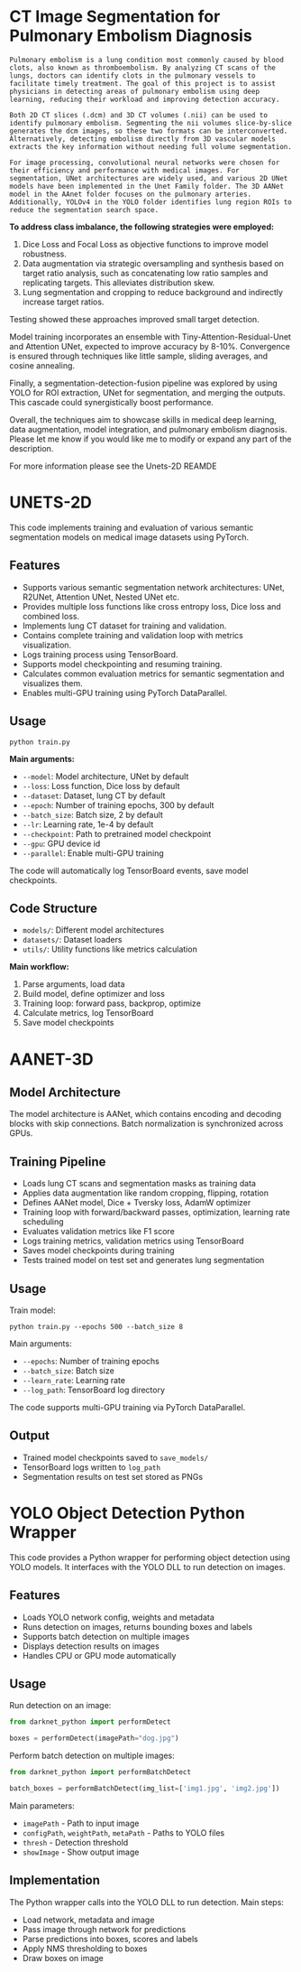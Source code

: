 # CT Image Segmentation for Pulmonary Embolism Diagnosis

    Pulmonary embolism is a lung condition most commonly caused by blood clots, also known as thromboembolism. By analyzing CT scans of the lungs, doctors can identify clots in the pulmonary vessels to facilitate timely treatment. The goal of this project is to assist physicians in detecting areas of pulmonary embolism using deep learning, reducing their workload and improving detection accuracy.

    Both 2D CT slices (.dcm) and 3D CT volumes (.nii) can be used to identify pulmonary embolism. Segmenting the nii volumes slice-by-slice generates the dcm images, so these two formats can be interconverted. Alternatively, detecting embolism directly from 3D vascular models extracts the key information without needing full volume segmentation.

    For image processing, convolutional neural networks were chosen for their efficiency and performance with medical images. For segmentation, UNet architectures are widely used, and various 2D UNet models have been implemented in the Unet Family folder. The 3D AANet model in the AAnet folder focuses on the pulmonary arteries. Additionally, YOLOv4 in the YOLO folder identifies lung region ROIs to reduce the segmentation search space.

**To address class imbalance, the following strategies were employed:**

1. Dice Loss and Focal Loss as objective functions to improve model robustness.
2. Data augmentation via strategic oversampling and synthesis based on target ratio analysis, such as concatenating low ratio samples and replicating targets. This alleviates distribution skew.
3. Lung segmentation and cropping to reduce background and indirectly increase target ratios.

Testing showed these approaches improved small target detection.

Model training incorporates an ensemble with Tiny-Attention-Residual-Unet and Attention UNet, expected to improve accuracy by 8-10%. Convergence is ensured through techniques like little sample, sliding averages, and cosine annealing.

Finally, a segmentation-detection-fusion pipeline was explored by using YOLO for ROI extraction, UNet for segmentation, and merging the outputs. This cascade could synergistically boost performance.

Overall, the techniques aim to showcase skills in medical deep learning, data augmentation, model integration, and pulmonary embolism diagnosis. Please let me know if you would like me to modify or expand any part of the description.

For more information please see the Unets-2D REAMDE

# UNETS-2D

This code implements training and evaluation of various semantic segmentation models on medical image datasets using PyTorch.

## Features

- Supports various semantic segmentation network architectures: UNet, R2UNet, Attention UNet, Nested UNet etc.
- Provides multiple loss functions like cross entropy loss, Dice loss and combined loss.
- Implements lung CT dataset for training and validation.
- Contains complete training and validation loop with metrics visualization.
- Logs training process using TensorBoard.
- Supports model checkpointing and resuming training.
- Calculates common evaluation metrics for semantic segmentation and visualizes them.
- Enables multi-GPU training using PyTorch DataParallel.

## Usage

`python train.py`

**Main arguments:**

- `--model`: Model architecture, UNet by default
- `--loss`: Loss function, Dice loss by default
- `--dataset`: Dataset, lung CT by default
- `--epoch`: Number of training epochs, 300 by default
- `--batch_size`: Batch size, 2 by default
- `--lr`: Learning rate, 1e-4 by default
- `--checkpoint`: Path to pretrained model checkpoint
- `--gpu`: GPU device id
- `--parallel`: Enable multi-GPU training

The code will automatically log TensorBoard events, save model checkpoints.

## Code Structure

- `models/`: Different model architectures
- `datasets/`: Dataset loaders
- `utils/`: Utility functions like metrics calculation

**Main workflow:**

1. Parse arguments, load data
2. Build model, define optimizer and loss
3. Training loop: forward pass, backprop, optimize
4. Calculate metrics, log TensorBoard
5. Save model checkpoints

# AANET-3D

## Model Architecture

The model architecture is AANet, which contains encoding and decoding blocks with skip connections. Batch normalization is synchronized across GPUs.

## Training Pipeline

- Loads lung CT scans and segmentation masks as training data
- Applies data augmentation like random cropping, flipping, rotation
- Defines AANet model, Dice + Tversky loss, AdamW optimizer
- Training loop with forward/backward passes, optimization, learning rate scheduling
- Evaluates validation metrics like F1 score
- Logs training metrics, validation metrics using TensorBoard
- Saves model checkpoints during training
- Tests trained model on test set and generates lung segmentation

## Usage

Train model:

`python train.py --epochs 500 --batch_size 8`

Main arguments:

- `--epochs`: Number of training epochs
- `--batch_size`: Batch size
- `--learn_rate`: Learning rate
- `--log_path`: TensorBoard log directory

The code supports multi-GPU training via PyTorch DataParallel.

## Output

- Trained model checkpoints saved to `save_models/`
- TensorBoard logs written to `log_path`
- Segmentation results on test set stored as PNGs

# YOLO Object Detection Python Wrapper

This code provides a Python wrapper for performing object detection using YOLO models. It interfaces with the YOLO DLL to run detection on images.

## Features

- Loads YOLO network config, weights and metadata
- Runs detection on images, returns bounding boxes and labels
- Supports batch detection on multiple images
- Displays detection results on images
- Handles CPU or GPU mode automatically

## Usage

Run detection on an image:

```python
from darknet_python import performDetect

boxes = performDetect(imagePath="dog.jpg")
```

Perform batch detection on multiple images:

```python
from darknet_python import performBatchDetect 

batch_boxes = performBatchDetect(img_list=['img1.jpg', 'img2.jpg'])
```

Main parameters:

- `imagePath` - Path to input image
- `configPath`, `weightPath`, `metaPath` - Paths to YOLO files
- `thresh` - Detection threshold
- `showImage` - Show output image

## Implementation

The Python wrapper calls into the YOLO DLL to run detection. Main steps:

- Load network, metadata and image
- Pass image through network for predictions
- Parse predictions into boxes, scores and labels
- Apply NMS thresholding to boxes
- Draw boxes on image
